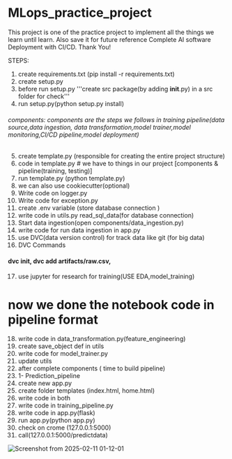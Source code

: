 # MLops_practice_project
This project is one of the practice project to implement all the things we learn until learn.
Also save it for future reference Complete AI software Deployment with CI/CD.
Thank You!

STEPS:
1. create requirements.txt (pip install -r requirements.txt)
2. create setup.py
3. before run setup.py '''create src package(by adding __init__.py) in a src folder for check'''
4. run setup.py(python setup.py install)
###### components: components are the steps we follows in training pipeline(data source,data ingestion, data transformation,model trainer,model monitoring,CI/CD pipeline,model deployment)
5. create template.py  (responsible for creating the entire project structure)
6. code in template.py  # we have to things in our project [components & pipeline(training, testing)]
7. run template.py  (python template.py)
8. we can also use cookiecutter(optional)
9. Write code on logger.py
10. Write code for exception.py
11. create .env variable (store database connection )
12. write code in utils.py read_sql_data(for database connection)
13. Start data ingestion(open components/data_ingestion.py)
14. write code for run data ingestion in app.py
15. use DVC(data version control) for track data like git (for big data)
16.  DVC Commands
#### dvc init, dvc add artifacts/raw.csv,
17. use jupyter for research for training(USE EDA,model_training)
# now we done the notebook code in pipeline format
18. write code in data_transformation.py(feature_engineering)
19. create save_object def in utils
20. write code for model_trainer.py
21. update utils
22.  after complete components ( time to build pipeline)
23. 1- Prediction_pipeline
24. create new app.py
25. create folder templates (index.html, home.html)
26. write code in both 
27. write code in training_pipeline.py
28. write code in app.py(flask)
29. run app.py(python app.py)
30. check on crome (127.0.0.1:5000)
31. call(127.0.0.1:5000/predictdata)


![Screenshot from 2025-02-11 01-12-01](https://github.com/user-attachments/assets/9c1db604-06b4-45a2-a070-ec33961312a2)
